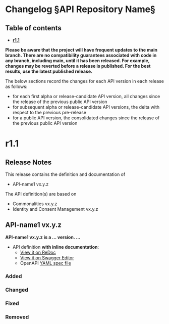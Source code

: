 # Changelog §API Repository Name§

<!--NOTE: in above title replace §API Repository Name§ with the actual repository name and remove this comment-->

## Table of contents

- **[r1.1](#r11)**

**Please be aware that the project will have frequent updates to the main branch. There are no compatibility guarantees associated with code in any branch, including main, until it has been released. For example, changes may be reverted before a release is published. For the best results, use the latest published release.**

The below sections record the changes for each API version in each release as follows:

* for each first alpha or release-candidate API version, all changes since the release of the previous public API version
* for subsequent alpha or release-candidate API versions, the delta with respect to the previous pre-release
* for a public API version, the consolidated changes since the release of the previous public API version

<!--Repeat the below release section (header 1 and subsections) at the top of this file for each new (pre-)release-->

# r1.1

## Release Notes

This release contains the definition and documentation of
* API-name1 vx.y.z
<!--* API-name2 vx.y.z - unchanged-->
<!--In case the repository (and hence its release) contains multiple APIs, list them all here. Also mention if an API in the repository is unchanged. Note: There shall be no "wip" API version in the repository at the time of release.-->

<!--For any API version, if known, and for public API versions, include the references to the related Commonalities and ICM versions as follows:-->
The API definition(s) are based on
* Commonalities vx.y.z
* Identity and Consent Management vx.y.z

<!--In case the repository contains multiple APIs, for each API version that changed in this release, create additional sections by copying and filling the below template (level 2 and 3 sections), replacing the API-name and API-version-x.y.z with actual API name and version.-->

## API-name1 vx.y.z

**API-name1 vx.y.z is a ... version. ...**

- API definition **with inline documentation**:
  - [View it on ReDoc](https://redocly.github.io/redoc/?url=https://raw.githubusercontent.com/camaraproject/API-name1-repo/r1.1/code/API_definitions/api-name1.yaml&nocors)
  - [View it on Swagger Editor](https://editor.swagger.io/?url=https://raw.githubusercontent.com/camaraproject/API-name1-repo/r1.1/code/API_definitions/api-name1.yaml)
  - OpenAPI [YAML spec file](https://github.com/camaraproject/API-name1-repo/blob/r1.1/code/API_definitions/api-name1.yaml)

### Added

### Changed

### Fixed

### Removed
